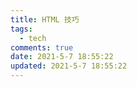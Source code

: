 ```yaml
---
title: HTML 技巧
tags:
  - tech
comments: true
date: 2021-5-7 18:55:22
updated: 2021-5-7 18:55:22
---
```


